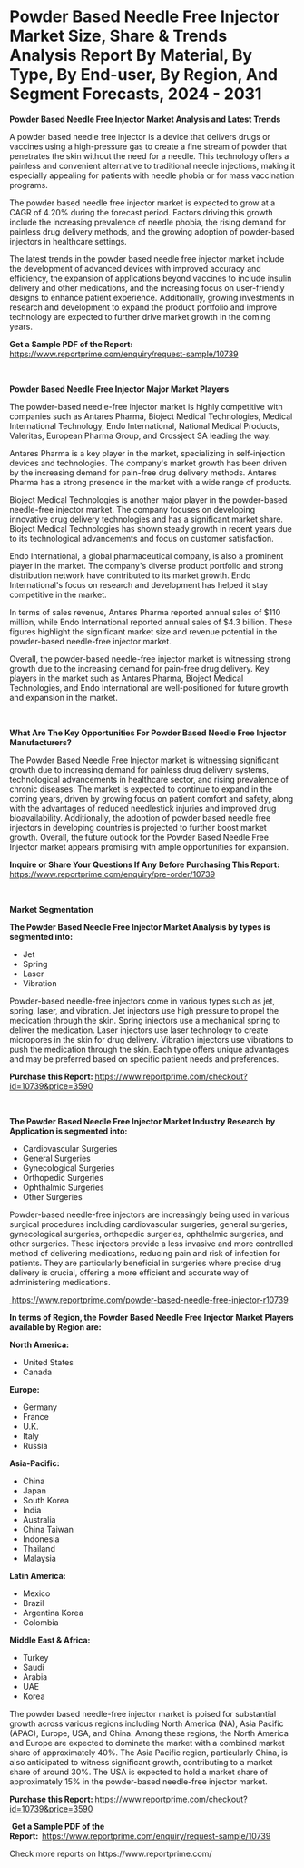 <p><h1>Powder Based Needle Free Injector Market Size, Share & Trends Analysis Report By Material, By Type, By End-user, By Region, And Segment Forecasts, 2024 - 2031</h1></p><p><strong>Powder Based Needle Free Injector Market Analysis and Latest Trends</strong></p>
<p><p>A powder based needle free injector is a device that delivers drugs or vaccines using a high-pressure gas to create a fine stream of powder that penetrates the skin without the need for a needle. This technology offers a painless and convenient alternative to traditional needle injections, making it especially appealing for patients with needle phobia or for mass vaccination programs.</p><p>The powder based needle free injector market is expected to grow at a CAGR of 4.20% during the forecast period. Factors driving this growth include the increasing prevalence of needle phobia, the rising demand for painless drug delivery methods, and the growing adoption of powder-based injectors in healthcare settings.</p><p>The latest trends in the powder based needle free injector market include the development of advanced devices with improved accuracy and efficiency, the expansion of applications beyond vaccines to include insulin delivery and other medications, and the increasing focus on user-friendly designs to enhance patient experience. Additionally, growing investments in research and development to expand the product portfolio and improve technology are expected to further drive market growth in the coming years.</p></p>
<p><strong>Get a Sample PDF of the Report:&nbsp;</strong> <a href="https://www.reportprime.com/enquiry/request-sample/10739">https://www.reportprime.com/enquiry/request-sample/10739</a></p>
<p>&nbsp;</p>
<p><strong>Powder Based Needle Free Injector Major Market Players</strong></p>
<p><p>The powder-based needle-free injector market is highly competitive with companies such as Antares Pharma, Bioject Medical Technologies, Medical International Technology, Endo International, National Medical Products, Valeritas, European Pharma Group, and Crossject SA leading the way.</p><p>Antares Pharma is a key player in the market, specializing in self-injection devices and technologies. The company's market growth has been driven by the increasing demand for pain-free drug delivery methods. Antares Pharma has a strong presence in the market with a wide range of products.</p><p>Bioject Medical Technologies is another major player in the powder-based needle-free injector market. The company focuses on developing innovative drug delivery technologies and has a significant market share. Bioject Medical Technologies has shown steady growth in recent years due to its technological advancements and focus on customer satisfaction.</p><p>Endo International, a global pharmaceutical company, is also a prominent player in the market. The company's diverse product portfolio and strong distribution network have contributed to its market growth. Endo International's focus on research and development has helped it stay competitive in the market.</p><p>In terms of sales revenue, Antares Pharma reported annual sales of $110 million, while Endo International reported annual sales of $4.3 billion. These figures highlight the significant market size and revenue potential in the powder-based needle-free injector market.</p><p>Overall, the powder-based needle-free injector market is witnessing strong growth due to the increasing demand for pain-free drug delivery. Key players in the market such as Antares Pharma, Bioject Medical Technologies, and Endo International are well-positioned for future growth and expansion in the market.</p></p>
<p>&nbsp;</p>
<p><strong>What Are The Key Opportunities For Powder Based Needle Free Injector Manufacturers?</strong></p>
<p><p>The Powder Based Needle Free Injector market is witnessing significant growth due to increasing demand for painless drug delivery systems, technological advancements in healthcare sector, and rising prevalence of chronic diseases. The market is expected to continue to expand in the coming years, driven by growing focus on patient comfort and safety, along with the advantages of reduced needlestick injuries and improved drug bioavailability. Additionally, the adoption of powder based needle free injectors in developing countries is projected to further boost market growth. Overall, the future outlook for the Powder Based Needle Free Injector market appears promising with ample opportunities for expansion.</p></p>
<p><strong>Inquire or Share Your Questions If Any Before Purchasing This Report:</strong> <a href="https://www.reportprime.com/enquiry/pre-order/10739">https://www.reportprime.com/enquiry/pre-order/10739</a></p>
<p>&nbsp;</p>
<p><strong>Market Segmentation</strong></p>
<p><strong>The Powder Based Needle Free Injector Market Analysis by types is segmented into:</strong></p>
<p><ul><li>Jet</li><li>Spring</li><li>Laser</li><li>Vibration</li></ul></p>
<p><p>Powder-based needle-free injectors come in various types such as jet, spring, laser, and vibration. Jet injectors use high pressure to propel the medication through the skin. Spring injectors use a mechanical spring to deliver the medication. Laser injectors use laser technology to create micropores in the skin for drug delivery. Vibration injectors use vibrations to push the medication through the skin. Each type offers unique advantages and may be preferred based on specific patient needs and preferences.</p></p>
<p><strong>Purchase this Report:&nbsp;</strong><a href="https://www.reportprime.com/checkout?id=10739&price=3590">https://www.reportprime.com/checkout?id=10739&price=3590</a></p>
<p>&nbsp;</p>
<p><strong>The Powder Based Needle Free Injector Market Industry Research by Application is segmented into:</strong></p>
<p><ul><li>Cardiovascular Surgeries</li><li>General Surgeries</li><li>Gynecological Surgeries</li><li>Orthopedic Surgeries</li><li>Ophthalmic Surgeries</li><li>Other Surgeries</li></ul></p>
<p><p>Powder-based needle-free injectors are increasingly being used in various surgical procedures including cardiovascular surgeries, general surgeries, gynecological surgeries, orthopedic surgeries, ophthalmic surgeries, and other surgeries. These injectors provide a less invasive and more controlled method of delivering medications, reducing pain and risk of infection for patients. They are particularly beneficial in surgeries where precise drug delivery is crucial, offering a more efficient and accurate way of administering medications.</p></p>
<p><a href="https://www.reportprime.com/powder-based-needle-free-injector-r10739">&nbsp;https://www.reportprime.com/powder-based-needle-free-injector-r10739</a></p>
<p><strong>In terms of Region, the Powder Based Needle Free Injector Market Players available by Region are:</strong></p>
<p>
    <p> <strong> North America: </strong>
        <ul>
            <li>United States</li>
            <li>Canada</li>
        </ul>
        </p> 
    <p> <strong> Europe: </strong>
        <ul>
            <li>Germany</li>
            <li>France</li>
            <li>U.K.</li>
            <li>Italy</li>
            <li>Russia</li>
        </ul>
        </p> 
    <p> <strong> Asia-Pacific: </strong>
        <ul>
            <li>China</li>
            <li>Japan</li>
            <li>South Korea</li>
            <li>India</li>
            <li>Australia</li>
            <li>China Taiwan</li>
            <li>Indonesia</li>
            <li>Thailand</li>
            <li>Malaysia</li>
        </ul>
        </p> 
    <p> <strong> Latin America: </strong>
        <ul>
            <li>Mexico</li>
            <li>Brazil</li>
            <li>Argentina Korea</li>
            <li>Colombia</li>
        </ul>
        </p> 
    <p> <strong> Middle East & Africa: </strong>
        <ul>
            <li>Turkey</li>
            <li>Saudi</li>
            <li>Arabia</li>
            <li>UAE</li>
            <li>Korea</li>
        </ul>
    </p>
    </p>
<p><p>The powder based needle-free injector market is poised for substantial growth across various regions including North America (NA), Asia Pacific (APAC), Europe, USA, and China. Among these regions, the North America and Europe are expected to dominate the market with a combined market share of approximately 40%. The Asia Pacific region, particularly China, is also anticipated to witness significant growth, contributing to a market share of around 30%. The USA is expected to hold a market share of approximately 15% in the powder-based needle-free injector market.</p></p>
<p><strong>Purchase this Report: </strong><a href="https://www.reportprime.com/checkout?id=10739&price=3590">https://www.reportprime.com/checkout?id=10739&price=3590</a></p>
<p>&nbsp;<strong>Get a Sample PDF of the Report:&nbsp;&nbsp;</strong><a href="https://www.reportprime.com/enquiry/request-sample/10739">https://www.reportprime.com/enquiry/request-sample/10739</a></p>
<p><strong></strong></p>
<p>Check more reports on https://www.reportprime.com/</p>